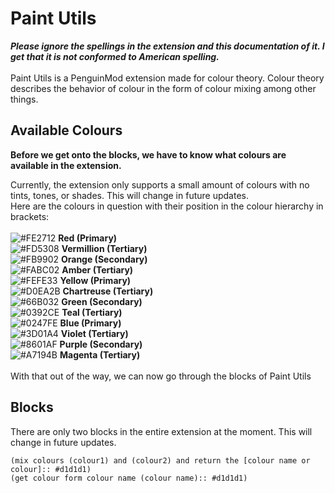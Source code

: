 # Paint Utils
***Please ignore the spellings in the extension and this documentation of it. I get that it is not conformed to American spelling.*** <br> 
<br>
Paint Utils is a PenguinMod extension made for colour theory. Colour theory describes the behavior of colour in the form of colour mixing among other things.

## Available Colours
**Before we get onto the blocks, we have to know what colours are available in the extension.**

Currently, the extension only supports a small amount of colours with no tints, tones, or shades. This will change in future updates. <br>
Here are the colours in question with their position in the colour hierarchy in brackets: <br>
<br>
![#FE2712](https://placehold.co/15x15/FE2712/FE2712.png) **Red (Primary)** <br>
![#FD5308](https://placehold.co/15x15/FD5308/FD5308.png) **Vermillion (Tertiary)** <br>
![#FB9902](https://placehold.co/15x15/FB9902/FB9902.png) **Orange (Secondary)** <br>
![#FABC02](https://placehold.co/15x15/FABC02/FABC02.png) **Amber (Tertiary)** <br>
![#FEFE33](https://placehold.co/15x15/FEFE33/FEFE33.png) **Yellow (Primary)** <br>
![#D0EA2B](https://placehold.co/15x15/D0EA2B/D0EA2B.png) **Chartreuse (Tertiary)** <br>
![#66B032](https://placehold.co/15x15/66B032/66B032.png) **Green (Secondary)** <br>
![#0392CE](https://placehold.co/15x15/0392CE/0392CE.png) **Teal (Tertiary)** <br>
![#0247FE](https://placehold.co/15x15/0247FE/0247FE.png) **Blue (Primary)** <br>
![#3D01A4](https://placehold.co/15x15/3D01A4/3D01A4.png) **Violet (Tertiary)** <br>
![#8601AF](https://placehold.co/15x15/8601AF/8601AF.png) **Purple (Secondary)** <br>
![#A7194B](https://placehold.co/15x15/A7194B/A7194B.png) **Magenta (Tertiary)** <br>
<br>
With that out of the way, we can now go through the blocks of Paint Utils
## Blocks
There are only two blocks in the entire extension at the moment. This will change in future updates.
```Scratch
(mix colours (colour1) and (colour2) and return the [colour name or colour]:: #d1d1d1)
(get colour form colour name (colour name):: #d1d1d1)
```
